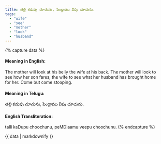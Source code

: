 ```yaml
---
title: తల్లి కడుపు చూచును, పెండ్లాము వీపు చూచును.
tags:
  - "wife"
  - "see"
  - "mother"
  - "look"
  - "husband"
---
```


{% capture data %}
#### Meaning in English:
The mother will look at his belly the wife at his back.
The mother will look to see how her son fares, the wife to see what her husband has brought home for her.
Come but come stooping.

#### Meaning in Telugu:
తల్లి కడుపు చూచును, పెండ్లాము వీపు చూచును.

#### English Transliteration:
talli kaDupu choochunu, peMDlaamu veepu choochunu.
{% endcapture %}

<div class="notice">{{ data | markdownify }}</div>

